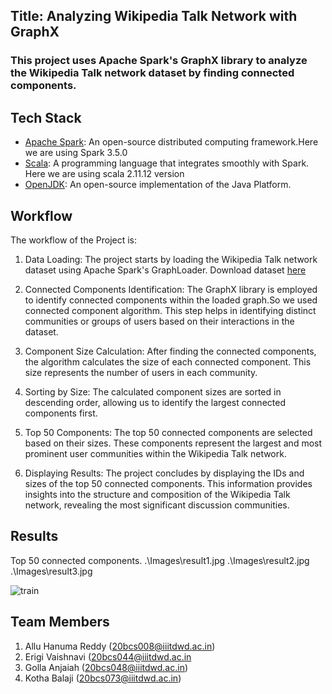 ## Title: Analyzing Wikipedia Talk Network with GraphX

### This project uses Apache Spark's GraphX library to analyze the Wikipedia Talk network dataset by finding connected components.

## Tech Stack

- [Apache Spark](https://spark.apache.org/downloads.html): An open-source distributed computing framework.Here we are using Spark 3.5.0
- [Scala](https://www.scala-lang.org/download/all.html): A programming language that integrates smoothly with Spark. Here we are using scala 2.11.12 version
- [OpenJDK](https://openjdk.java.net/): An open-source implementation of the Java Platform.

## Workflow

The workflow of the Project is:

1. Data Loading: The project starts by loading the Wikipedia Talk network dataset using Apache Spark's GraphLoader. Download dataset [here](https://snap.stanford.edu/data/wiki-Talk.html)

2. Connected Components Identification: The GraphX library is employed to identify connected components within the loaded graph.So we used connected component algorithm. This step helps in identifying distinct communities or groups of users based on their interactions in the dataset.

3. Component Size Calculation: After finding the connected components, the algorithm calculates the size of each connected component. This size represents the number of users in each community.

4. Sorting by Size: The calculated component sizes are sorted in descending order, allowing us to identify the largest connected components first.

5. Top 50 Components: The top 50 connected components are selected based on their sizes. These components represent the largest and most prominent user communities within the Wikipedia Talk network.

6. Displaying Results: The project concludes by displaying the IDs and sizes of the top 50 connected components. This information provides insights into the structure and composition of the Wikipedia Talk network, revealing the most significant discussion communities.

## Results

Top 50 connected components.
.\Images\result1.jpg
.\Images\result2.jpg
.\Images\result3.jpg

![train]()

## Team Members

1. Allu Hanuma Reddy (20bcs008@iiitdwd.ac.in)
2. Erigi Vaishnavi (20bcs044@iiitdwd.ac.in
3. Golla Anjaiah (20bcs048@iiitdwd.ac.in)
4. Kotha Balaji (20bcs073@iiitdwd.ac.in)
